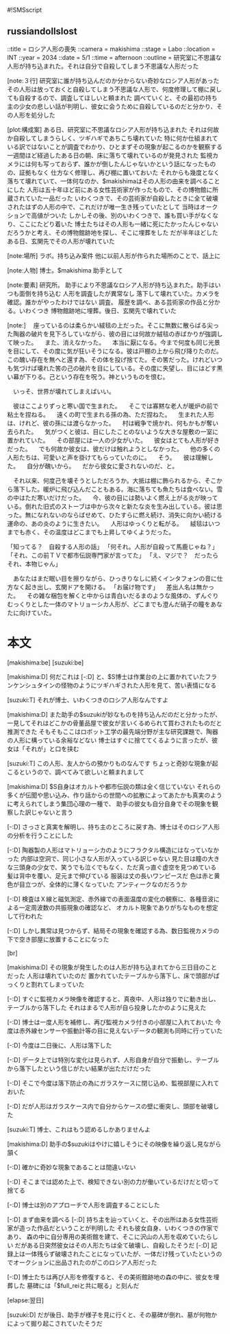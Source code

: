 #!SMSscript

## russiandollslost

::title = ロシア人形の喪失
::camera = makishima
::stage = Labo
::location = INT
::year = 2034
::date = 5/1
::time = afternoon
::outline = 研究室に不思議な人形が持ち込まれた。それは自分で自殺してしまう不思議な人形だった

[note:３行]
研究室に誰が持ち込んだのか分からない奇妙なロシア人形があった
その人形は放っておくと自殺してしまう不思議な人形で、何度修理して棚に戻しても自殺するので、調査してほしいと頼まれた
調べていくと、その最初の持ち主の少女の悲しい話が判明し、彼女に会うために自殺しているのだと分かり、その人形を処分した

[plot:構成案]
ある日、研究室に不思議なロシア人形が持ち込まれた
それは何故か自殺してしまうらしく、ツギハギであちこち壊れていた
特に何か仕組まれている訳ではないことが調査でわかり、ひとまずその現象が起こるのかを観察する
一週間ほど経過したある日の朝、床に落ちて壊れているのが発見された
監視カメラには何も写っておらず、誰かが倒したんじゃないかという話になったものの、証拠もなく
仕方なく修理し、再び棚に置いておいた
それからも幾度となく落ちて壊れていて、一体何なのか、$makishimaはその人形の由来を調べることにした
人形は五十年ほど前にある女性芸術家が作ったもので、その博物館に所蔵されていた一品だった
いわくつきで、その芸術家が自殺したときに全て破壊されたはずの人形の中で、これだけが唯一生き残っていたとして
当時はオークションで高値がついた
しかしその後、別のいわくつきで、誰も買い手がなくなり、ここにたどり着いた
博士たちはその人形も一緒に死にたかったんじゃないだろうかと考え、その博物館跡地を探し、そこに埋葬をした
だが半年ほどしたある日、玄関先でその人形が壊れていた

[note:場所]
ラボ。持ち込み案件
他に以前人形が作られた場所のことで、話上に

[note:人物]
博士。$makishima
助手として

[note:要素]
研究所。
助手により不思議なロシア人形が持ち込まれた。助手はいつも面倒を持ち込む
人形を調査したが異常なし
落下して壊れていた。カメラを確認。誰かがやったわけではない
調査。
履歴を調べ、ある芸術家の作品と分かる。いわくつき
博物館跡地に埋葬。後日、玄関先で壊れていた

[note:]
　座っているのは柔らかい絨毯の上だった。そこに無数に散らばる尖った陶器の破片を見下ろしていながら、彼の目には何故か絨毯の赤ばかりが強調して映った。
　また、消えなかった。
　本当に厭になる。今まで何度も同じ光景を目にして、その度に気が狂いそうになる。彼は戸棚の上から飛び降りたのだ。この醜い存在を無へと還す為、その体を投げ捨てた。その筈だった。けれどいつも気づけば壊れた筈の己の破片を目にしている。その度に失望し、目にはどす黒い幕が下りる。己という存在を呪う。神というものを恨む。

　いっそ、世界が壊れてしまえばいい。

　彼はここよりずっと寒い国で生まれた。
　そこでは寡黙な老人が暖炉の前で粘土を捏ねる。
　遠くの町で生まれる孫の為、ただ捏ねた。
　生まれた人形は、けれど、彼の孫には渡らなかった。
　村は戦争で焼かれ、何もかもが奪い去られた。
　気がつくと彼は、目にしたことのないような大きな屋敷の一室に置かれていた。
　その部屋には一人の少女がいた。
　彼女はとても人形が好きだった。
　でも何故か彼女は、彼だけは触れようとしなかった。
　他の多くの人形たちは、可愛いと声を掛けてもらっていたのに。
　そう。
　彼は理解した。
　自分が醜いから。
　だから彼女に愛されないのだ、と。

　それ以来、何度己を壊そうとしただろうか。大抵は棚に飾られるから、そこから落下した。暖炉に飛び込んだこともある。海に落ちても魚たちは食べない。雪の中はただ寒いだけだった。
　今、彼の目には勢いよく燃え上がる炎が映っている。倒れた旧式のストーブは中から次々と新たな炎を生み出している。彼は思った。無になれないのならばせめて、ひたすらに燃え続け、消失に向かい続ける運命の、あの炎のように生きたい。
　人形はゆっくりと転がる。
　絨毯はいつまでも赤く、その温度はどこまでも上昇してゆくようだった。


「知ってる？　自殺する人形の話」
「何それ。人形が自殺って馬鹿じゃね？」
「それ、この前ＴＶで都市伝説専門家が言ってた」
「え、マジで？　だったらそれ、本物じゃん」


　あなたはまだ眠い目を擦りながら、ひっきりなしに続くインタフォンの音に仕方なく起き出し、玄関ドアを開ける。
「お届け物です」
　差出人名は無かった。
　その雑な梱包を解くと中からは青白いだるまのような風体の、ずんぐりむっくりとした一体のマトリョーシカ人形が、どこまでも澄んだ硝子の瞳をあなたに向けていた。

# 本文

[makishima:be]
[suzuki:be]

[makishima:D]
何だこれは
[-:D]
と、$S博士は作業台の上に置かれていたフランケンシュタインの怪物のようにツギハギされた人形を見て、苦い表情になる

[suzuki:T]
それが博士、いわくつきのロシア人形なんですよ

[makishima:D]
また助手の$suzukiが妙なものを持ち込んだのだと分かったが、一見してそれはどこかの骨董品屋で彼女が言いくるめられて買わされたものだと推測できた
そもそもここはロボット工学の最先端分野が主な研究課題で、陶器の人形に構っている余裕などない
博士はすぐに捨ててくるように言ったが、彼女は「それが」と口を挟む

[suzuki:T]
この人形、友人からの預かりものなんです
ちょっと奇妙な現象が起こるというので、調べてみて欲しいと頼まれまして

[makishima:D]
$S自身はオカルトや都市伝説の類は全く信じていない
それらの多くが伝聞や思い込み、作り話からの世間への拡散によってあたかも真実のように考えられてしまう集団心理の一種で、
助手の彼女も自分自身でその現象を観察した訳じゃないと言う

[-:D]
さっさと真実を解明し、持ち主のところに戻す為、博士はそのロシア人形の分析を行うことにした

[-:D]
陶器製の人形はマトリョーシカのようにフラクタル構造にはなっていなかった
内部は空洞で、同じ小さな人形が入っている訳じゃない
見た目は瞳の大きな三頭身の少女で、笑うでも泣くでもなく、ただ真っ直ぐ虚空を見つめている
髪は背中を覆い、足元まで伸びている
服装は丈の長いワンピースだ
色は赤と黄色が目立つが、全体的に薄くなっていた
アンティークなのだろうか

[-:D]
検査はＸ線と磁気測定、赤外線での表面温度の変化の観察に、各種音波による一定周波数の共振現象の確認など、
オカルト現象でありがちなものを想定して行われた

[-:D]
しかし異常は見つからず、結局その現象を確認する為、数日監視カメラの下で空き部屋に放置することになった

[br]

[makishima:D]
その現象が発生したのは人形が持ち込まれてから三日目のことだった
人形は壊れていたのだ
置かれていたテーブルから落下し、床で頭部がぱっくりと割れてしまっていた

[-:D]
すぐに監視カメラ映像を確認すると、真夜中、人形は独りでに動き出し、テーブルから落下した
それはまるで人形が自ら投身したかのように見えた

[-:D]
博士は一度人形を補修し、再び監視カメラ付きの小部屋に入れておいた
今度は赤外線センサーや振動計等の目に見えないデータの観測も同時に行っていた

[-:D]
今度は二日後に、人形は落下した

[-:D]
データ上では特別な変化は見られず、人形自身が自分で振動し、テーブルから落下したという信じがたい結果が出ただけだった

[-:D]
そこで今度は落下防止の為にガラスケースに閉じ込め、監視部屋に入れておいた

[-:D]
だが人形はガラスケース内で自分からケースの壁に衝突し、頭部を破壊した

[suzuki:T]
博士、これはもう認めるしかありませんよ

[makishima:D]
助手の$suzukiはやけに嬉しそうにその映像を繰り返し見ながら頷く

[-:D]
確かに奇妙な現象であることは間違いない

[-:D]
そこまでは認めた上で、検知できない別の力が働いているだけだと切って捨てる

[-:D]
博士は別のアプローチで人形を調査することにした

[-:D]
まず由来を調べる
[-:D]
持ち主を辿っていくと、その出所はある女性芸術家が造った作品だということが判明した
それも彼女自身、いわくつきの作家であり、
森の中に自分専用の美術館を建て、そこに沢山の人形を収めていたらしい
だがある日突然彼女はその人形たちは全て破壊し、自殺したそうだ
[-:D]
記録上は一体残らず破壊されたことになっていたが、一体だけ残っていたというのでオークションに出品されたのがこのロシア人形だった

[-:D]
博士たちは再び人形を修復すると、その美術館跡地の森の中に、彼女を埋葬した
墓碑には「$full_reiと共に眠る」と刻んだ

[elapse:翌日]

[suzuki:D]
だが後日、助手が様子を見に行くと、その墓碑が倒れ、墓が何物かによって掘り起こされていたそうだ
